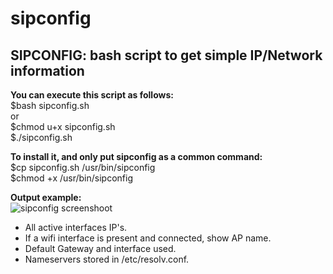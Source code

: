 # sipconfig
<H2><b>SIPCONFIG:</b> bash script to get simple IP/Network information</H2>

<b>You can execute this script as follows:</b><br>
$bash sipconfig.sh<br>
or<br>
$chmod u+x sipconfig.sh<br>
$./sipconfig.sh

<b>To install it, and only put sipconfig as a common command:</b><br>
$cp sipconfig.sh /usr/bin/sipconfig<br>
$chmod +x /usr/bin/sipconfig


<b>Output example:</b><br>
![sipconfig screenshoot](https://github.com/mmsystems/sipconfig/raw/master/img/sipconfig.png)

- All active interfaces IP's.
- If a wifi interface is present and connected, show AP name.
- Default Gateway and interface used.
- Nameservers stored in /etc/resolv.conf.
